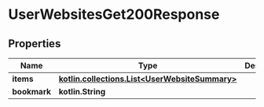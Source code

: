 
# UserWebsitesGet200Response

## Properties
| Name | Type | Description | Notes |
| ------------ | ------------- | ------------- | ------------- |
| **items** | [**kotlin.collections.List&lt;UserWebsiteSummary&gt;**](UserWebsiteSummary.md) |  |  |
| **bookmark** | **kotlin.String** |  |  [optional] |



